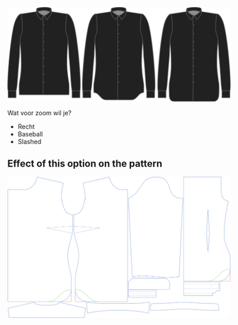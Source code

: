 ![Vorm zoom](hemstyle.svg)

Wat voor zoom wil je?

 - Recht
 - Baseball
 - Slashed


## Effect of this option on the pattern
![This image shows the effect of this option by superimposing several variants that have a different value for this option](simone_hemstyle_sample.svg "Effect of this option on the pattern")